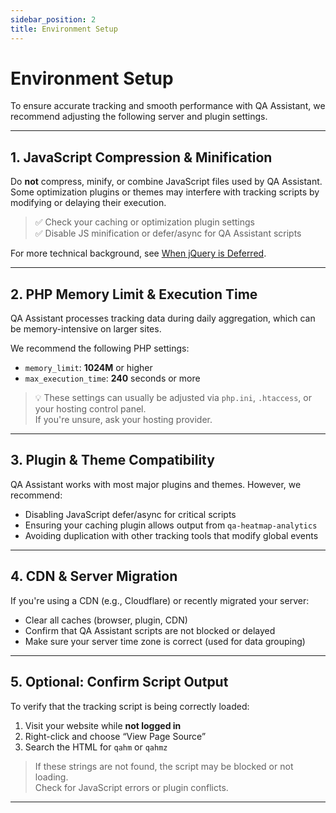 ```yaml
---
sidebar_position: 2
title: Environment Setup
---
```


# Environment Setup

To ensure accurate tracking and smooth performance with QA Assistant, we recommend adjusting the following server and plugin settings.

---

## 1. JavaScript Compression & Minification

Do **not** compress, minify, or combine JavaScript files used by QA Assistant.  
Some optimization plugins or themes may interfere with tracking scripts by modifying or delaying their execution.

> ✅ Check your caching or optimization plugin settings  
> ✅ Disable JS minification or defer/async for QA Assistant scripts

For more technical background, see [When jQuery is Deferred](/docs/user-manual/getting-started/when-defer-jquery).

---

## 2. PHP Memory Limit & Execution Time

QA Assistant processes tracking data during daily aggregation, which can be memory-intensive on larger sites.

We recommend the following PHP settings:

- `memory_limit`: **1024M** or higher  
- `max_execution_time`: **240** seconds or more

> 💡 These settings can usually be adjusted via `php.ini`, `.htaccess`, or your hosting control panel.  
> If you're unsure, ask your hosting provider.

---

## 3. Plugin & Theme Compatibility

QA Assistant works with most major plugins and themes. However, we recommend:

- Disabling JavaScript defer/async for critical scripts
- Ensuring your caching plugin allows output from `qa-heatmap-analytics`
- Avoiding duplication with other tracking tools that modify global events

---

## 4. CDN & Server Migration

If you're using a CDN (e.g., Cloudflare) or recently migrated your server:

- Clear all caches (browser, plugin, CDN)
- Confirm that QA Assistant scripts are not blocked or delayed
- Make sure your server time zone is correct (used for data grouping)

---

## 5. Optional: Confirm Script Output

To verify that the tracking script is being correctly loaded:

1. Visit your website while **not logged in**
2. Right-click and choose “View Page Source”
3. Search the HTML for `qahm` or `qahmz`

> If these strings are not found, the script may be blocked or not loading.  
> Check for JavaScript errors or plugin conflicts.

---
